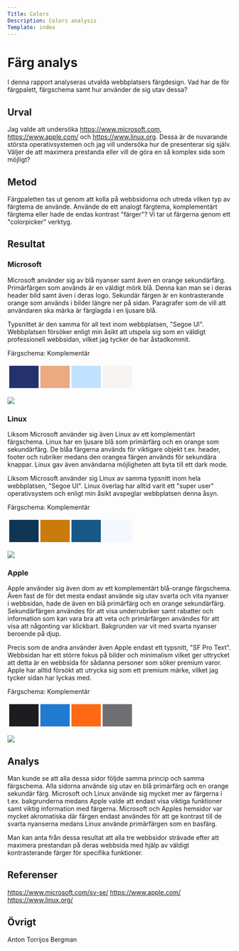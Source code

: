 ```yaml
---
Title: Colors
Description: Colors analysis
Template: index
---
```


Färg analys
=======================

I denna rapport analyseras utvalda webbplatsers färgdesign. Vad har de för färgpalett, färgschema samt hur använder de sig utav dessa?

Urval
-----------------------

Jag valde att undersöka https://www.microsoft.com, https://www.apple.com/ och https://www.linux.org. Dessa är de nuvarande största operativsystemen och jag vill undersöka hur de presenterar sig själv. Väljer de att maximera prestanda eller vill de göra en så komplex sida som möjligt?

Metod
-----------------------

Färgpaletten tas ut genom att kolla på webbsidorna och utreda vilken typ av färgtema de använde. Använde de ett analogt färgtema, komplementärt färgtema eller hade de endas kontrast "färger"? Vi tar ut färgerna genom ett "colorpicker" verktyg.

Resultat
-----------------------

### Microsoft

Microsoft använder sig av blå nyanser samt även en orange sekundärfärg. Primärfärgen som används är en väldigt mörk blå. Denna kan man se i deras header bild samt även i deras logo. Sekundär färgen är en
kontrasterande orange som används i bilder längre ner på sidan. Paragrafer som de vill att användaren ska märka är färglagda i en ljusare blå. 

Typsnittet är den samma för all text inom webbplatsen, "Segoe UI". Webbplatsen försöker enligt min åsikt att utspela sig som en väldigt professionell webbsidan, vilket jag tycker de har åstadkommit.

Färgschema: Komplementär

<table style="border-spacing: 4px; border-collapse: separate">
    <tr>
        <td style="height: 50px; width: 50px; background-color: #23326B !important">
        <td style="height: 50px; width: 50px; background-color: #EBAA82 !important">
        <td style="height: 50px; width: 50px; background-color: #C2E1FE !important">
        <td style="height: 50px; width: 50px; background-color: #F6F5F1 !important">
    </tr>
</table>

<img src="../image/microsoft.png?w=100%">

### Linux

Liksom Microsoft använder sig även Linux av ett komplementärt färgschema. Linux har en ljusare blå som primärfärg och en orange som sekundärfärg. De blåa färgerna används för viktigare objekt t.ex. header, footer och rubriker medans den orangea färgen används för sekundära knappar. Linux gav även användarna möjligheten att byta till ett dark mode.

Liksom Microsoft använder sig Linux av samma typsnitt inom hela webbplatsen, "Segoe UI". Linux överlag har alltid varit ett "super user" operativsystem och enligt min åsikt avspeglar webbplatsen denna åsyn.

Färgschema: Komplementär

<table style="border-spacing: 4px; border-collapse: separate">
    <tr>
        <td style="height: 50px; width: 50px; background-color: #0F3652 !important">
        <td style="height: 50px; width: 50px; background-color: #CB7B0B !important">
        <td style="height: 50px; width: 50px; background-color: #185886 !important">
        <td style="height: 50px; width: 50px; background-color: #F2F8FD !important">
    </tr>
</table>

<img src="../image/linux.png?w=100%">

### Apple

Apple använder sig även dom av ett komplementärt blå-orange färgschema. Även fast de för det mesta endast använde sig utav svarta och vita nyanser i webbsidan, hade de även en blå primärfärg och en orange sekundärfärg.
Sekundärfärgen användes för att visa underrubriker samt rabatter och information som kan vara bra att veta och primärfärgen användes för att visa att någonting var klickbart. Bakgrunden var vit med svarta nyanser beroende på djup.

Precis som de andra använder även Apple endast ett typsnitt, "SF Pro Text". Webbsidan har ett större fokus på bilder och minimalism vilket ger uttrycket att detta är en webbsida för sådanna personer som söker premium varor. Apple har alltid försökt att utrycka sig som ett premium märke, vilket jag tycker sidan har lyckas med.

Färgschema: Komplementär

<table style="border-spacing: 4px; border-collapse: separate">
    <tr>
        <td style="height: 50px; width: 50px; background-color: #1D1D1F !important">
        <td style="height: 50px; width: 50px; background-color: #217BD0 !important">
        <td style="height: 50px; width: 50px; background-color: #FD6A13 !important">
        <td style="height: 50px; width: 50px; background-color: #6E6E73 !important">
    </tr>
</table>

<img src="../image/apple.png?w=100%">

Analys
-----------------------

Man kunde se att alla dessa sidor följde samma princip och samma färgschema. Alla sidorna använde sig utav en blå primärfärg och en orange sekundär färg. Microsoft och Linux använde sig mycket mer av färgerna i t.ex. bakgrunderna medans Apple valde att endast visa viktiga funktioner samt viktig information med färgerna. Microsoft och Apples hemsidor var mycket akromatiska där färgen endast användes för att ge kontrast till de svarta nyanserna medans Linux använde primärfärgen som en basfärg.

Man kan anta från dessa resultat att alla tre webbsidor strävade efter att maximera prestandan på deras webbsida med hjälp av väldigt kontrasterande färger för specifika funktioner.

Referenser
-----------------------

https://www.microsoft.com/sv-se/
https://www.apple.com/
https://www.linux.org/

Övrigt
-----------------------

Anton Torrijos Bergman
